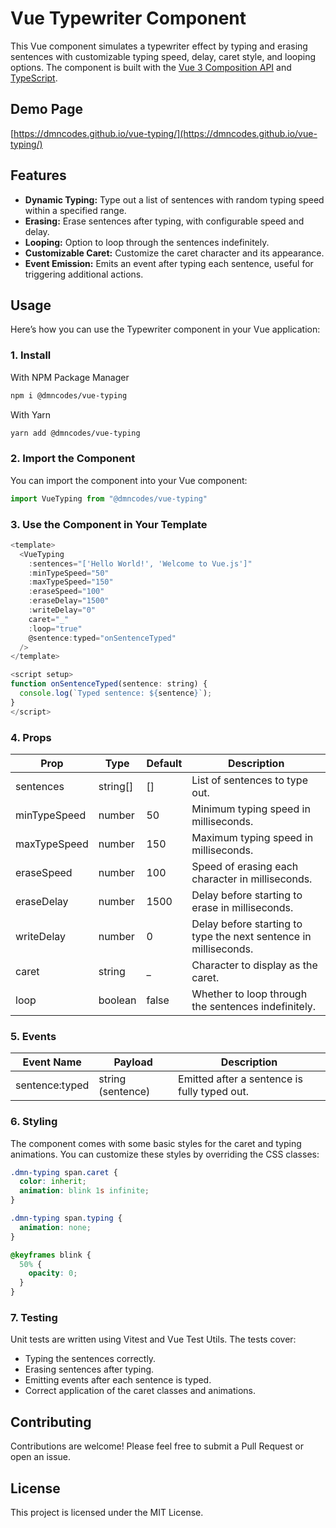 # Vue Typewriter Component

This Vue component simulates a typewriter effect by typing and erasing sentences with customizable typing speed, delay, caret style, and looping options. The component is built with the [Vue 3 Composition API](https://vuejs.org/guide/extras/composition-api-faq.html) and [TypeScript](https://www.typescriptlang.org/).

## Demo Page
[https://dmncodes.github.io/vue-typing/](https://dmncodes.github.io/vue-typing/)


## Features

- **Dynamic Typing:** Type out a list of sentences with random typing speed within a specified range.
- **Erasing:** Erase sentences after typing, with configurable speed and delay.
- **Looping:** Option to loop through the sentences indefinitely.
- **Customizable Caret:** Customize the caret character and its appearance.
- **Event Emission:** Emits an event after typing each sentence, useful for triggering additional actions.


## Usage
Here’s how you can use the Typewriter component in your Vue application:


### 1. Install

With NPM Package Manager
```bash
npm i @dmncodes/vue-typing
```

With Yarn
```bash
yarn add @dmncodes/vue-typing
```


### 2. Import the Component
You can import the component into your Vue component:

```javascript
import VueTyping from "@dmncodes/vue-typing"
```


### 3. Use the Component in Your Template

```javascript
<template>
  <VueTyping 
    :sentences="['Hello World!', 'Welcome to Vue.js']"
    :minTypeSpeed="50"
    :maxTypeSpeed="150"
    :eraseSpeed="100"
    :eraseDelay="1500"
    :writeDelay="0"
    caret="_"
    :loop="true"
    @sentence:typed="onSentenceTyped"
  />
</template>

<script setup>
function onSentenceTyped(sentence: string) {
  console.log(`Typed sentence: ${sentence}`);
}
</script>
```

### 4. Props

| Prop | Type | Default | Description |
| ---- | ---- | ------- | ----------- |
| sentences | string[] | [] | List of sentences to type out. |
| minTypeSpeed | number | 50 | Minimum typing speed in milliseconds. |
| maxTypeSpeed | number | 150 | Maximum typing speed in milliseconds. |
| eraseSpeed | number | 100 | Speed of erasing each character in milliseconds. |
| eraseDelay | number | 1500 | Delay before starting to erase in milliseconds. |
| writeDelay | number | 0 | Delay before starting to type the next sentence in milliseconds. |
| caret | string | _ | Character to display as the caret. |
| loop | boolean | false | Whether to loop through the sentences indefinitely. |


### 5. Events
| Event Name | Payload | Description |
| ---------- | ------- | ----------- |
| sentence:typed | string (sentence) | Emitted after a sentence is fully typed out. |


### 6. Styling
The component comes with some basic styles for the caret and typing animations. You can customize these styles by overriding the CSS classes:

```css
.dmn-typing span.caret {
  color: inherit;
  animation: blink 1s infinite;
}

.dmn-typing span.typing {
  animation: none;
}

@keyframes blink {
  50% {
    opacity: 0;
  }
}
```

### 7. Testing
Unit tests are written using Vitest and Vue Test Utils. The tests cover:

* Typing the sentences correctly.
* Erasing sentences after typing.
* Emitting events after each sentence is typed.
* Correct application of the caret classes and animations.

## Contributing
Contributions are welcome! Please feel free to submit a Pull Request or open an issue.

## License
This project is licensed under the MIT License.

